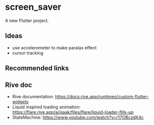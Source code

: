 # screen_saver

A new Flutter project.

## Ideas
* use accelerometer to make paralax effect
* cursor tracking


## Recommended links
## Rive doc
* Rive documentation: https://docs.rive.app/runtimes/custom-flutter-widgets
* Liquid inspired loading animation: https://flare.rive.app/a/isaak/files/flare/liquid-loader-fills-up
* StateMachine: https://www.youtube.com/watch?v=r17OBczdK4c


